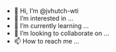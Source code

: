 - 👋 Hi, I’m @jvhutch-wti
- 👀 I’m interested in ...
- 🌱 I’m currently learning ...
- 💞️ I’m looking to collaborate on ...
- 📫 How to reach me ...

<!---
jvhutch-wti/jvhutch-wti is a ✨ special ✨ repository because its `README.md` (this file) appears on your GitHub profile.
You can click the Preview link to take a look at your changes.
--->
